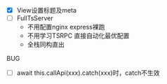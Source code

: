 - [x] View设置标题及meta
- [ ] FullTsServer
    - 不用配置nginx express裸跑
    - 不用学习TSRPC 直接自动化最优配置
    - 全栈同构直出


BUG
- [ ] await this.callApi(xxx).catch(xxx)时，catch不生效